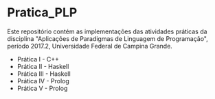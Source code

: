 # Pratica_PLP

Este repositório contém as implementações das atividades práticas da disciplina "Aplicações de Paradigmas de Linguagem de Programação", período 2017.2, Universidade Federal de Campina Grande.

*  Prática I - C++
*  Prática II - Haskell
*  Prática III - Haskell
*  Prática IV - Prolog
*  Prática V - Prolog
